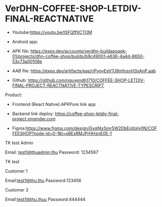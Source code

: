 ﻿# VerDHN-COFFEE-SHOP-LETDIV-FINAL-REACTNATIVE

-	Youtube:https://youtu.be/tSFQffXCTOM


-	Android app:
- APK file: https://expo.dev/accounts/verdhn-buildappapk-01/projects/dhn-coffee-shop/builds/b9c49001-e636-4a4d-8650-53c73a00108e
- AAB file: https://expo.dev/artifacts/eas/nPvpyEeV7J9mfosnH3sAnP.aab


-	Github: https://github.com/nguyendh1710/COFFEE-SHOP-LETDIV-FINAL-PROJECT-REACTNATIVE-TYPESCRIPT

Product:

- Frontend (React Native):APKPure link app
- Backend link deploy: https://coffee-shop-letdiv-final-project.onrender.com

- Figma:https://www.figma.com/design/Gyqf4xSmr5W2DbEqXqly0N/COFFEESHOP?node-id=0-1&t=eBEsRMJPrHHznE0E-1

TK test Admin

Email: test1@thuadmin.thu
Password: 1234567


TK test 

Customer 1

Email:test1@thu.thu
Password:123456


Customer 2

Email:test1@thu.thuu
Password:444444
